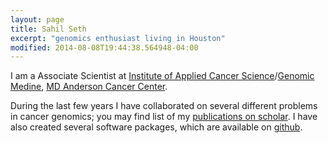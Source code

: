 ```yaml
---
layout: page
title: Sahil Seth
excerpt: "genomics enthusiast living in Houston"
modified: 2014-08-08T19:44:38.564948-04:00
---
```



I am a Associate Scientist at [Institute of Applied Cancer Science](http://www.mdanderson.org/education-and-research/departments-programs-and-labs/programs-centers-institutes/institute-for-applied-cancer-science/index.html)/[Genomic Medine](http://www.mdanderson.org/education-and-research/departments-programs-and-labs/departments-and-divisions/genomic-medicine/index.html), [MD Anderson Cancer Center](http://www.cancermoonshots.org/research/).

During the last few years I have collaborated on several different problems in cancer genomics; you may find list of my [publications on scholar](https://scholar.google.com/citations?user=aXwxLwEAAAAJ). I have also created several software packages, which are available on [github](http://github.com/sahilseth).
